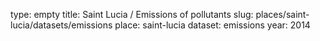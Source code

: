 type: empty
title: Saint Lucia / Emissions of pollutants
slug: places/saint-lucia/datasets/emissions
place: saint-lucia
dataset: emissions
year: 2014
